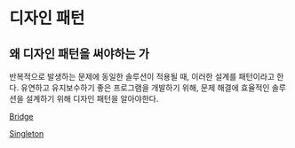 # 디자인 패턴

## 왜 디자인 패턴을 써야하는 가
반복적으로 발생하는 문제에 동일한 솔루션이 적용될 때, 이러한 설계를 패턴이라고 한다.
유연하고 유지보수하기 좋은 프로그램을 개발하기 위해, 문제 해결에 효율적인 솔루션을 설계하기 위해 디자인 패턴을 알아야한다.

[Bridge](Bridge.md)

[Singleton](Singleton.md)